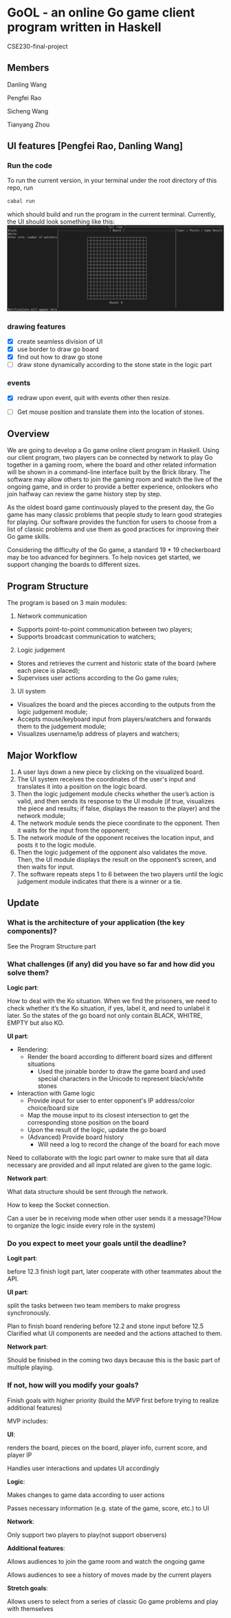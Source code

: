 # GoOL - an online Go game client program written in Haskell
CSE230-final-project

## Members
Danling Wang

Pengfei Rao

Sicheng Wang

Tianyang Zhou

## UI features [Pengfei Rao, Danling Wang]
### Run the code
To run the current version, in your terminal under the root directory of this repo, run
```bash
cabal run
```
which should build and run the program in the current terminal. Currently, the UI should look something like this:
![image](pic/EmptyStaticBoard.png)
### drawing features
- [x] create seamless division of UI
- [x] use border to draw go board
- [x] find out how to draw go stone
- [ ] draw stone dynamically according to the stone state in the logic part

### events
- [x] redraw upon event, quit with events other then resize.
- [ ] Get mouse position and translate them into the location of stones.


## Overview
We are going to develop a Go game online client program in Haskell. Using our client program, two players can be connected by network to play Go together in a gaming room, where the board and other related information will be shown in a command-line interface built by the Brick library. The software may allow others to join the gaming room and watch the live of the ongoing game, and in order to provide a better experience, onlookers who join halfway can review the game history step by step.

As the oldest board game continuously played to the present day, the Go game has many classic problems that people study to learn good strategies for playing. Our software provides the function for users to choose from a list of classic problems and use them as good practices for improving their Go game skills.

Considering the difficulty of the Go game, a standard 19 * 19 checkerboard may be too advanced for beginners. To help novices get started, we support changing the boards to different sizes.

## Program Structure
The program is based on 3 main modules:
1. Network communication
- Supports point-to-point communication between two players;
- Supports broadcast communication to watchers;
2. Logic judgement
- Stores and retrieves the current and historic state of the board (where each piece is placed);
- Supervises user actions according to the Go game rules;
3. UI system
- Visualizes the board and the pieces according to the outputs from the logic judgement module;
- Accepts mouse/keyboard input from players/watchers and forwards them to the judgement module;
- Visualizes username/ip address of players and watchers;

## Major Workflow
1. A user lays down a new piece by clicking on the visualized board.
2. The UI system receives the coordinates of the user's input and translates it into a position on the logic board.
3. Then the logic judgement module checks whether the user’s action is valid, and then sends its response to the UI module (if true, visualizes the piece and results; if false, displays the reason to the player) and the network module;
4. The network module sends the piece coordinate to the opponent. Then it waits for the input from the opponent;
5. The network module of the opponent receives the location input, and posts it to the logic module.
6. Then the logic judgement of the opponent also validates the move. Then, the UI module displays the result on the opponent’s screen, and then waits for input.
7. The software repeats steps 1 to 6 between the two players until the logic judgement module indicates that there is a winner or a tie.

## Update
### What is the architecture of your application (the key components)?
See the Program Structure part
### What challenges (if any) did you have so far and how did you solve them?
**Logic part**: 

How to deal with the Ko situation. When we find the prisoners, we  need to check whether it’s the Ko situation, if yes, label it, and need to unlabel it later. So the states of the go board not only contain BLACK, WHITRE, EMPTY but also KO.

**UI part**: 

- Rendering:
  - Render the board according to different board sizes and different situations
    - Used the joinable border to draw the game board and used special characters in the Unicode to represent black/white stones
- Interaction with Game logic
  - Provide input for user to enter opponent's IP address/color choice/board size
  - Map the mouse input to its closest intersection to get the corresponding stone position on the board
  - Upon the result of the logic, update the go board
  - (Advanced) Provide board history
    - Will need a log to record the change of the board for each move

Need to collaborate with the logic part owner to make sure that all data necessary are provided and all input related are given to the game logic.


**Network part**:

What data structure should be sent through the network.

How to keep the Socket connection.

Can a user be in receiving mode when other user sends it a message?(How to organize the logic inside every role in the system)
	
### Do you expect to meet your goals until the deadline?
**Logit part**: 

before 12.3 finish logit part, later cooperate with other teammates about the API.

**UI part**: 

split the tasks between two team members to make progress synchronously.

Plan to finish board rendering before 12.2 and stone input before 12.5
Clarified what UI components are needed and the actions attached to them.

**Network part**:

Should be finished in the coming two days because this is the basic part of multiple playing.

### If not, how will you modify your goals?
Finish goals with higher priority (build the MVP first before trying to realize additional features)

MVP includes:

**UI**:

renders the board, pieces on the board, player info, current score, and player IP

Handles user interactions and updates UI accordingly

**Logic**:

Makes changes to game data according to user actions

Passes necessary information (e.g. state of the game, score, etc.) to UI

**Network**:

Only support two players to play(not support observers)

**Additional features**:

Allows audiences to join the game room and watch the ongoing game

Allows audiences to see a history of moves made by the current players

**Stretch goals**:

Allows users to select from a series of classic Go game problems and play with themselves
